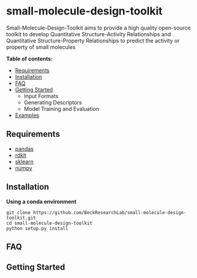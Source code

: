 # small-molecule-design-toolkit
Small-Molecule-Design-Toolkit aims to provide a high quality open-source toolkit to develop Quantitative Structure-Activity Relationships and Quantitative Structure-Property Relationships to predict the activity or property of small molecules

**Table of contents:**
* [Requirements](https://github.com/BeckResearchLab/small-molecule-design-toolkit#requirements)
* [Installation](https://github.com/BeckResearchLab/small-molecule-design-toolkit#installation)
* [FAQ](https://github.com/BeckResearchLab/small-molecule-design-toolkit#faq)
* [Getting Started](https://github.com/BeckResearchLab/small-molecule-design-toolkit#getting-started)
    * Input Formats
    * Generating Descriptors
    * Model Training and Evaluation
* [Examples](https://github.com/BeckResearchLab/small-molecule-design-toolkit/notebooks)


## Requirements
* [pandas](http://pandas.pydata.org/)
* [rdkit](http://www.rdkit.org/docs/Install.html)
* [sklearn](https://github.com/scikit-learn/scikit-learn.git)
* [numpy](https://store.continuum.io/cshop/anaconda/)

## Installation
**Using a conda environment**
```buildoutcfg
git clone https://github.com/BeckResearchLab/small-molecule-design-toolkit.git
cd small-molecule-design-toolkit
python setup.py install                                 
```
## FAQ

## Getting Started
